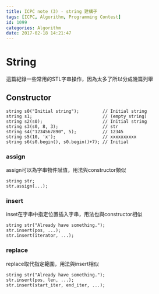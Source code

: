 ```yaml
---
title: ICPC note (3) - string 建構子
tags: [ICPC, Algorithm, Programming Contest]
id: 1099
categories: Algorithm
date: 2017-02-18 14:21:47
---
```


# String

這篇紀錄一些常用的STL字串操作，因為太多了所以分成幾篇列舉

## Constructor

```cpp]
string s0("Initial string");         // Initial string
string s1;                           // (empty string)
string s2(s0);                       // Initial string
string s3(s0, 8, 3);                 // str
string s4("1234567890", 5);          // 12345
string s5(10, 'x');                  // xxxxxxxxxx
string s6(s0.begin(), s0.begin()+7); // Initial
```

### assign

assign可以為字串物件賦值，用法與constructor類似

```cpp]
string str;
str.assign(...);
```

### insert

inset在字串中指定位置插入字串，用法也與constructor相似

```cpp]
string str("Already have something.");
str.insert(pos, ...);
str.insert(iterator, ...);
```

### replace

replace取代指定範圍，用法與insert相似

```cpp]
string str("Already have something.");
str.insert(pos, len, ...);
str.insert(start_iter, end_iter, ...);
```
